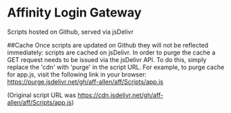 # Affinity Login Gateway

Scripts hosted on Github, served via jsDelivr 

##Cache
Once scripts are updated on Github they will not be reflected immediately: scripts are cached on jsDelivr. 
In order to purge the cache a GET request needs to be issued via the jsDelivr API. 
To do this, simply replace the 'cdn' with 'purge' in the script URL. For example, to purge cache for app.js, visit the following link in your browser:
https://purge.jsdelivr.net/gh/aff-allen/aff/Scripts/app.js

(Original script URL was https://cdn.jsdelivr.net/gh/aff-allen/aff/Scripts/app.js)
